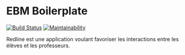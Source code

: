 EBM Boilerplate
===============

[![Build Status](https://travis-ci.org/EBM-2017-2018/redline.svg?branch=master)](https://travis-ci.org/EBM-2017-2018/redline)
[![Maintainability](https://api.codeclimate.com/v1/badges/7b5e67d7a1c25ebd47d0/maintainability)](https://codeclimate.com/github/EBM-2017-2018/EBM-boilerplate/maintainability)

Redline est une application voulant favoriser les interactions entre les élèves et les professeurs.
